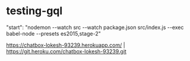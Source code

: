 # testing-gql

"start": "nodemon --watch src --watch package.json src/index.js --exec babel-node --presets es2015,stage-2"

https://chatbox-lokesh-93239.herokuapp.com/ | https://git.heroku.com/chatbox-lokesh-93239.git
